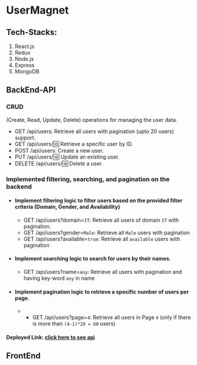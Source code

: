 
# UserMagnet

## Tech-Stacks: 
1. React.js
2. Redux
3. Node.js
4. Express
5. MongoDB

## BackEnd-API

### CRUD 
(Create, Read, Update, Delete) operations for managing the user data.

- GET /api/users: Retrieve all users with pagination (upto 20 users) support.
- GET /api/users/:id: Retrieve a specific user by ID.
- POST /api/users: Create a new user.
- PUT /api/users/:id: Update an existing user.
- DELETE /api/users/:id: Delete a user.

### Implemented filtering, searching, and pagination on the backend
- #### Implement filtering logic to filter users based on the provided filter criteria (Domain, Gender, and Availability)
  - GET /api/users?domain=`IT`: Retrieve all users of domain `IT` with pagination.
  - GET /api/users?gender=`Male`: Retrieve all `Male` users with pagination
  - GET /api/users?available=`true`: Retrieve all `available` users with pagination
- #### Implement searching logic to search for users by their names.
    - GET /api/users?name=`any`: Retrieve all users with pagination and having key-word `any` in name
- #### Implement pagination logic to retrieve a specific number of users per page.
    - - GET /api/users?page=`4`: Retrieve all users in Page `4` (only if there is more than `(4-1)*20 = 60` users)
#### Deployed Link:   [click here to see api](https://user-management-backend-ovx4.onrender.com/api/users?page=1)

## FrontEnd
